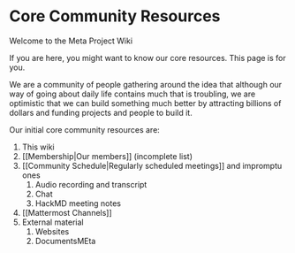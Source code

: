 # Core Community Resources
Welcome to the Meta Project Wiki

If you are here, you might want to know our core resources. This page is for you.

We are a community of people gathering around the idea that although our way of going about daily life contains much that is troubling, we are optimistic that we can build something much better by attracting billions of dollars and funding projects and people to build it.

Our initial core community resources are:

1. This wiki
2. [[Membership|Our members]] (incomplete list)
3. [[Community Schedule|Regularly scheduled meetings]] and impromptu ones
	1. Audio recording and transcript
	2. Chat
	3. HackMD meeting notes
4. [[Mattermost Channels]]  
5. External material
	1. Websites
	2. DocumentsMEta